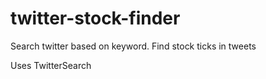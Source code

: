 # twitter-stock-finder

Search twitter based on keyword. Find stock ticks in tweets

Uses TwitterSearch
